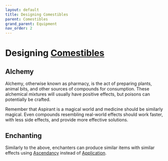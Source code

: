 ```yaml
---
layout: default
title: Designing Comestibles
parent: Comestibles
grand_parent: Equipment
nav_order: 2
---
```


# Designing [Comestibles](Core/Comestibles)

## Alchemy

Alchemy, otherwise known as pharmacy, is the act of preparing plants, animal bits, and other sources of compounds for consumption. These alchemical mixtures will usually have positive effects, but poisons can potentially be crafted.

Remember that Aspirant is a magical world and medicine should be similarly magical. Even compounds resembling real-world effects should work faster, with less side effects, and provide more effective solutions.

## Enchanting

Similarly to the above, enchanters can produce similar items with similar effects using [Ascendancy](Core/Spirit#Ascendancy) instead of [Application](Core/Intelligence#Application).
